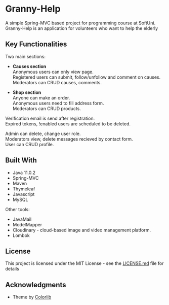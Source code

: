 # Granny-Help

A simple Spring-MVC based project for programming course at SoftUni.<br />
Granny-Help is an application for volunteers who want to help the elderly

## Key Functionalities

Two main sections:
* <b>Causes section</b><br />
Anonymous users can only view page.<br />
Registered users can submit, follow/unfollow and comment on causes.<br />
Moderators can CRUD causes, comments.

* <b>Shop section</b><br />
Anyone can make an order.<br />
Anonymous users need to fill address form. <br />
Moderators can CRUD products. 

Verification email is send after registration.<br />
Expired tokens, !enabled users are scheduled to be deleted.

Admin can delete, change user role.<br />
Moderators view, delete messages recieved by contact form.<br />
User can CRUD profile.

## Built With

* Java 11.0.2
* Spring-MVC
* Maven
* Thymeleaf
* Javascript
* MySQL

Other tools:
* JavaMail
* ModelMapper
* Cloudinary - cloud-based image and video management platform.
* Lombok

## License

This project is licensed under the MIT License - see the [LICENSE.md](LICENSE.md) file for details

## Acknowledgments

* Theme by [Colorlib](https://colorlib.com/)

